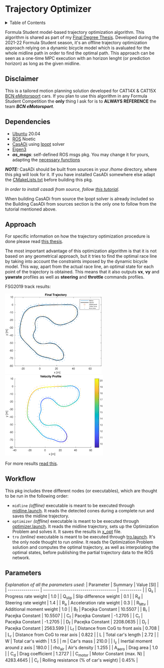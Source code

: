 # Trajectory Optimizer  
<details>
    <summary>Table of Contents</summary>
    <ol>
        <li>
        <a href="#disclaimer">Disclaimer</a>
        </li>
        <li><a href="#dependencies">Dependencies</a>
        </li>
        <li>
        <a href="#approach">Approach</a>
        </li>
        <li>
        <a href="#workflow">Workflow</a>
        </li>
        <li>
        <a href="#parameters">Parameters</a>
        </li>
    </ol>
</details>

Formula Student model-based trajectory optimization algorithm. This algorithm is shared as part of my [Final Degree Thesis](https://hdl.handle.net/2117/405362). Developed during the 2021-22 Formula Student season, it's an offline trajectory optimization approach relying on a dynamic bicycle model which is avaluated for the whole midline path in order to find the optimal path. This approach can be seen as a one-time MPC execution with an horizon lenght (or prediction horizon) as long as the given midline.

## Disclaimer
This is a tailored motion planning solution developed for CAT14X & CAT15X [BCN eMotorsport](https://bcnemotorsport.upc.edu) cars. If you plan to use this algorithm in any Formula Student Competition the **only** thing I ask for is to **ALWAYS REFERENCE** the team ___BCN eMotorsport___.

## Dependencies
* [Ubuntu](https://ubuntu.com/) 20.04
* [ROS](https://www.ros.org/) Noetic
* [CasADi](https://web.casadi.org/) using [Ipopt](https://coin-or.github.io/Ipopt/) solver
* [Eigen3](https://eigen.tuxfamily.org)
* ___as_msgs___: self-defined ROS msgs pkg. You may change it for yours, adapting the [necessary functions](include/TRO.hh)

___NOTE:___ CasADi should be built from sources in your _/home_ directory, where this pkg will look for it. If you have installed CasADi somewhere else adapt the [CMakeLists.txt](CMakeLists.txt) before building this pkg. 

_In order to install casadi from source, follow [this tutorial](https://github.com/casadi/casadi/wiki/InstallationLinux)_.

When building CasADi from source the Ipopt solver is already included so the Building CasADi from sources section is the only one to follow from the tutorial mentioned above.

## Approach
For specific information on how the trajectory optimization procedure is done please read [this thesis](https://hdl.handle.net/2117/405362).

The most important advantage of this optimization algorithm is that it is not based on any geometrical approach, but it tries to find the optimal race line by taking into account the constraints imposed by the dynamic bicycle model. This way, apart from the actual race line, an optimal state for each point of the trajectory is obtained. This means that it also outputs **vx**, **vy** and **yawrate** profiles as well as **steering** and **throttle** commands profiles. 

FSG2019 track results:

<p float="left">
  <img src="docs/tro_traj.png" width="315" />
  <img src="docs/tro_colorplot.png" width="320" />
</p>

For more results [read this](https://hdl.handle.net/2117/405362).

## Workflow
This pkg includes three different nodes (or executables), which are thought to be run in the following order: 
* `midline` _(offline)_ executable is meant to be executed through [midline.launch](launch/midline.launch). It reads the detected cones during a complete run and saves the midline trajectory.
* `optimizer` _(offline)_ executable is meant to be executed through [optimizer.launch](launch/optimizer.launch). It reads the midline trajectory, sets up the Optimization Problem and solves it. It saves the results in [x_opt](data/x_opt.csv) file.
* `tro` _(online)_ executable is meant to be executed through [tro.launch](launch/tro.launch). It's the only node thought to run _online_. It reads the Optimization Problem solution and computes the optimal trajectory, as well as interpolating the optimal states, before publishing the partial trajectory data to the ROS network.

## Parameters
_Explanation of all the parameters used:_
| Parameter        | Summary                               | Value [SI]  |
| ---------------- | ------------------------------------- | ----------- |
| Q<sub>s</sub>         | Progress rate weight                  | 1.0         |
| Q<sub>slip</sub>      | Slip difference weight                | 0.1         |
| R<sub>d</sub>         | Steering rate weight                  | 1.4         |
| R<sub>a</sub>         | Acceleration rate weight              | 0.3         |
| R<sub>Mtv</sub>       | Additional moment weight              | 1.0         |
| B<sub>f</sub>         | Pacejka Constant                      | 10.5507     |
| B<sub>r</sub>         | Pacejka Constant                      | 10.5507     |
| C<sub>f</sub>         | Pacejka Constant                      | -1.2705     |
| C<sub>r</sub>         | Pacejka Constant                      | -1.2705     |
| D<sub>f</sub>         | Pacejka Constant                      | 2208.0635   |
| D<sub>r</sub>         | Pacejka Constant                      | 2563.599    |
| L<sub>f</sub>         | Distance from CoG to front axis       | 0.708       |
| L<sub>r</sub>         | Distance from CoG to rear axis        | 0.822       |
| L                     | Total car's length                    | 2.72        |
| W                     | Total car's width                     | 1.5         |
| m                     | Car's mass                            | 210.0       |
| I<sub>z</sub>         | Inertial moment around z axis         | 180.0       |
| rho<sub>air</sub>     | Air's density                         | 1.255       |
| A<sub>aero</sub>      | Drag area                             | 1.0         |
| C<sub>d</sub>         | Drag coefficient                      | 1.2727      |
| C<sub>motor</sub>     | Motor Constant (max. N)               | 4283.4645   |
| C<sub>r</sub>         | Rolling resistance (\% of car's weight) | 0.45\%      |

